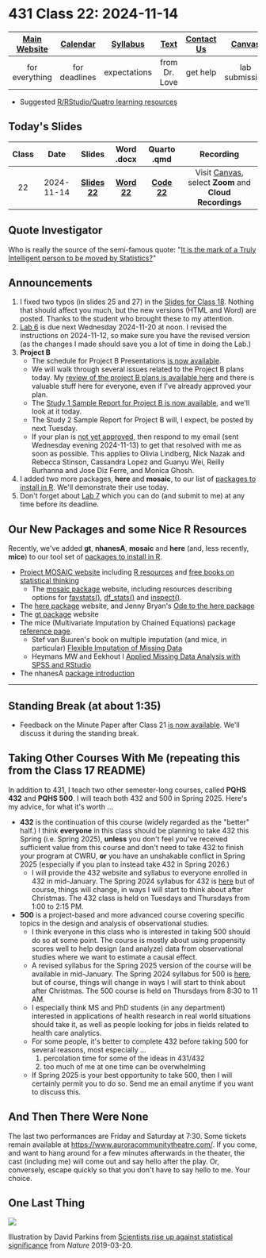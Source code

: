 # 431 Class 22: 2024-11-14

[Main Website](https://thomaselove.github.io/431-2024/) | [Calendar](https://thomaselove.github.io/431-2024/calendar.html) | [Syllabus](https://thomaselove.github.io/431-syllabus-2024/) | [Text](https://thomaselove.github.io/431-book/) | [Contact Us](https://thomaselove.github.io/431-2024/contact.html) | [Canvas](https://canvas.case.edu) | [Data and Code](https://github.com/THOMASELOVE/431-data)
:-----------: | :--------------: | :----------: | :---------: | :-------------: | :-----------: | :------------:
for everything | for deadlines | expectations | from Dr. Love | get help | lab submission | for downloads

- Suggested [R/RStudio/Quatro learning resources](https://thomaselove.github.io/431-2024/resources.html)

## Today's Slides

Class | Date | Slides | Word .docx | Quarto .qmd | Recording
:---: | :--------: | :------: | :------: | :------: | :-------------:
22 | 2024-11-14 | **[Slides 22](https://thomaselove.github.io/431-slides-2024/class22.html)** | **[Word 22](https://thomaselove.github.io/431-slides-2024/class22w.docx)** | **[Code 22](https://github.com/THOMASELOVE/431-slides-2024/blob/main/class22.qmd)** | Visit [Canvas](https://canvas.case.edu/), select **Zoom** and **Cloud Recordings**

## Quote Investigator

Who is really the source of the semi-famous quote: "[It is the mark of a Truly Intelligent person to be moved by Statistics?](https://quoteinvestigator.com/2013/02/20/moved-by-stats/)"

## Announcements

1. I fixed two typos (in slides 25 and 27) in the [Slides for Class 18](https://github.com/THOMASELOVE/431-classes-2024/tree/main/class18). Nothing that should affect you much, but the new versions (HTML and Word) are posted. Thanks to the student who brought these to my attention.
2. [Lab 6](https://github.com/THOMASELOVE/431-labs-2024/tree/main/lab6) is due next Wednesday 2024-11-20 at noon. I revised the instructions on 2024-11-12, so make sure you have the revised version (as the changes I made should save you a lot of time in doing the Lab.)
3. **Project B**
    - The schedule for Project B Presentations [is now available](https://github.com/THOMASELOVE/431-classes-2024/blob/main/projectB/schedule.md).
    - We will walk through several issues related to the Project B plans today. My [review of the project B plans is available here](https://github.com/THOMASELOVE/431-classes-2024/blob/main/projectB/registration.md) and there is valuable stuff here for everyone, even if I've already approved your plan.
    - The [Study 1 Sample Report for Project B is now available](https://thomaselove.github.io/431-projectB-2024/study1c.html), and we'll look at it today.
    - The Study 2 Sample Report for Project B will, I expect, be posted by next Tuesday.
    - If your plan is [not yet approved](https://github.com/THOMASELOVE/431-classes-2024/blob/main/projectB/registration.md), then respond to my email (sent Wednesday evening 2024-11-13) to get that resolved with me as soon as possible. This applies to Olivia Lindberg, Nick Nazak and Rebecca Stinson, Cassandra Lopez and Guanyu Wei, Reilly Burhanna and Jose Diz Ferre, and Monica Ghosh.
4. I added two more packages, **here** and **mosaic**, to our list of [packages to install in R](https://github.com/THOMASELOVE/431-packages/blob/main/README.md). We'll demonstrate their use today.
5. Don't forget about [Lab 7](https://github.com/THOMASELOVE/431-labs-2024/blob/main/lab7/README.md) which you can do (and submit to me) at any time before its deadline.

## Our New Packages and some Nice R Resources

Recently, we've added **gt**, **nhanesA**, **mosaic** and **here** (and, less recently, **mice**) to our tool set of [packages to install in R](https://github.com/THOMASELOVE/431-packages/blob/main/README.md).

- [Project MOSAIC website](https://www.mosaic-web.org/) including [R resources](https://www.mosaic-web.org/R-packages.html) and [free books on statistical thinking](https://www.mosaic-web.org/mosaic-books.html)
    - The [mosaic package](https://www.mosaic-web.org/mosaic/) website, including resources describing options for [favstats()](https://www.mosaic-web.org/mosaic/reference/fav_stats.html), [df_stats()](https://search.r-project.org/CRAN/refmans/mosaicCore/html/df_stats.html) and [inspect()](https://search.r-project.org/CRAN/refmans/mosaicCore/html/inspect.html).
- The [here package](https://here.r-lib.org/) website, and Jenny Bryan's [Ode to the here package](https://github.com/jennybc/here_here)
- The [gt package](https://gt.rstudio.com/) website
- The mice (Multivariate Imputation by Chained Equations) package [reference page](https://amices.org/mice/).
    - Stef van Buuren's book on multiple imputation (and mice, in particular) [Flexible Imputation of Missing Data](https://stefvanbuuren.name/fimd/)
    - Heymans MW and Eekhout I [Applied Missing Data Analysis with SPSS and RStudio](https://bookdown.org/mwheymans/bookmi/)
- The nhanesA [package introduction](https://cran.r-project.org/web/packages/nhanesA/vignettes/Introducing_nhanesA.html)

----

## Standing Break (at about 1:35)

- Feedback on the Minute Paper after Class 21 [is now available](https://bit.ly/431-2024-min-21-feedback). We'll discuss it during the standing break.

## Taking Other Courses With Me (repeating this from the Class 17 README)

In addition to 431, I teach two other semester-long courses, called **PQHS 432** and **PQHS 500**. I will teach both 432 and 500 in Spring 2025. Here's my advice, for what it's worth ...

- **432** is the continuation of this course (widely regarded as the "better" half.) I think **everyone** in this class should be planning to take 432 this Spring (i.e. Spring 2025), **unless** you don't feel you've received sufficient value from this course and don't need to take 432 to finish your program at CWRU, **or** you have an unshakable conflict in Spring 2025 (especially if you plan to instead take 432 in Spring 2026.)
    - I will provide the 432 website and syllabus to everyone enrolled in 432 in mid-January. The Spring 2024 syllabus for 432 is [here](https://thomaselove.github.io/432-syllabus-2024/) but of course, things will change, in ways I will start to think about after Christmas. The 432 class is held on Tuesdays and Thursdays from 1:00 to 2:15 PM.
- **500** is a project-based and more advanced course covering specific topics in the design and analysis of observational studies. 
    - I think everyone in this class who is interested in taking 500 should do so at some point. The course is mostly about using propensity scores well to help design (and analyze) data from observational studies where we want to estimate a causal effect.
    - A revised syllabus for the Spring 2025 version of the course will be available in mid-January. The Spring 2024 syllabus for 500 is [here](https://thomaselove.github.io/500-syllabus-2024/), but of course, things will change in ways I will start to think about after Christmas. The 500 course is held on Thursdays from 8:30 to 11 AM.
    - I especially think MS and PhD students (in any department) interested in applications of health research in real world situations should take it, as well as people looking for jobs in fields related to health care analytics.
    - For some people, it's better to complete 432 before taking 500 for several reasons, most especially ...
        1. percolation time for some of the ideas in 431/432
        2. too much of me at one time can be overwhelming
    - If Spring 2025 is your best opportunity to take 500, then I will certainly permit you to do so. Send me an email anytime if you want to discuss this.

## And Then There Were None

The last two performances are Friday and Saturday at 7:30. Some tickets remain available at <https://www.auroracommunitytheatre.com/>. If you come, and want to hang around for a few minutes afterwards in the theater, the cast (including me) will come out and say hello after the play. Or, conversely, escape quickly so that you don't have to say hello to me. Your choice.

## One Last Thing

![](https://media.nature.com/w1248/magazine-assets/d41586-019-00857-9/d41586-019-00857-9_16546612.jpg)

Illustration by David Parkins from [Scientists rise up against statistical significance](https://www.nature.com/articles/d41586-019-00857-9) from *Nature* 2019-03-20.


